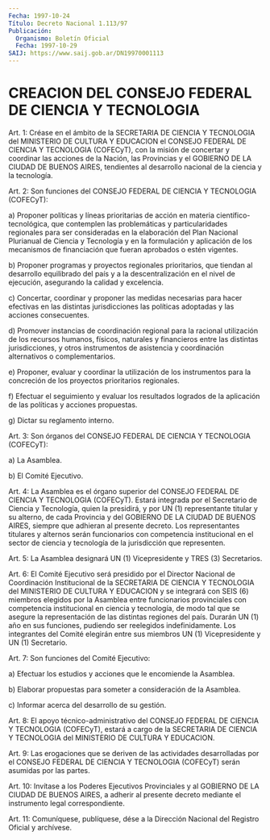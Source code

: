 ```yaml
---
Fecha: 1997-10-24
Título: Decreto Nacional 1.113/97
Publicación:
  Organismo: Boletín Oficial
  Fecha: 1997-10-29
SAIJ: https://www.saij.gob.ar/DN19970001113
---
```

# CREACION DEL CONSEJO FEDERAL DE CIENCIA Y TECNOLOGIA

<a id="1"></a>
Art. 1: Créase en el ámbito  de  la  SECRETARIA  DE  CIENCIA Y TECNOLOGIA del MINISTERIO DE CULTURA Y EDUCACION el CONSEJO FEDERAL DE  CIENCIA  Y  TECNOLOGIA (COFECyT), con la misión de concertar  y coordinar las acciones  de  la Nación, las Provincias y el GOBIERNO DE LA CIUDAD DE BUENOS AIRES,  tendientes al desarrollo nacional de la ciencia y la tecnología.

<a id="2"></a>
Art. 2: Son funciones del CONSEJO  FEDERAL DE CIENCIA Y TECNOLOGIA (COFECyT):

a) Proponer políticas y líneas prioritarias  de  acción  en materia científico-tecnológica,    que    contemplen  las  problemáticas  y particularidades regionales para ser consideradas en la elaboración del  Plan  Nacional Plurianual de Ciencia  y  Tecnología  y  en  la formulación  y  aplicación  de  los  mecanismos de financiación que fueran aprobados o estén vigentes.

b)  Proponer  programas  y proyectos regionales  prioritarios,  que tiendan al desarrollo equilibrado del país y a la descentralización en  el  nivel de ejecución,  asegurando  la  calidad  y  excelencia.

c) Concertar,  coordinar  y  proponer  las  medidas necesarias para hacer  efectivas  en  las  distintas jurisdicciones  las  políticas adoptadas y las acciones consecuentes.

d) Promover instancias de coordinación  regional  para  la racional utilización    de   los  recursos  humanos,  físicos,  naturales  y financieros entre las distintas jurisdicciones, y otros instrumentos de asistencia y coordinación alternativos o complementarios.

e) Proponer, evaluar y coordinar la utilización de los instrumentos para  la  concreción  de   los  proyectos  prioritarios  regionales.

f) Efectuar el seguimiento  y evaluar los resultados logrados de la aplicación de las políticas y acciones propuestas.

g) Dictar su reglamento interno.

<a id="3"></a>
Art. 3: Son órganos del CONSEJO  FEDERAL  DE  CIENCIA Y TECNOLOGIA (COFECyT):

a) La Asamblea.

b) El Comité Ejecutivo.

<a id="4"></a>
Art. 4: La Asamblea es el órgano superior del CONSEJO  FEDERAL  DE CIENCIA  Y TECNOLOGIA (COFECyT). Estará integrada por el Secretario de  Ciencia  y  Tecnología,  quien  la  presidirá,  y  por  UN  (1) representante  titular  y  su  alterno,  de  cada  Provincia  y del GOBIERNO  DE  LA  CIUDAD  DE  BUENOS AIRES, siempre que adhieran al presente decreto. Los representantes  titulares  y  alternos  serán funcionarios  con competencia institucional en el sector de ciencia y tecnología de la jurisdicción que representen.

<a id="5"></a>
Art. 5: La Asamblea  designará  UN  (1)  Vicepresidente y TRES (3) Secretarios.

<a id="6"></a>
Art.  6:  El  Comité  Ejecutivo será presidido  por  el  Director Nacional de Coordinación  Institucional de la SECRETARIA DE CIENCIA Y TECNOLOGIA del MINISTERIO  DE  CULTURA Y EDUCACION y se integrará con SEIS (6) miembros elegidos por  la  Asamblea entre funcionarios provinciales con competencia institucional en ciencia y tecnología, de  modo  tal  que se asegure la representación  de  las  distintas regiones del país.  Durarán  UN  (1) año en sus funciones, pudiendo ser reelegidos indefinidamente. Los integrantes del Comité elegirán entre  sus  miembros  UN (1) Vicepresidente  y  UN  (1)  Secretario.

<a id="7"></a>
Art. 7: Son funciones del Comité Ejecutivo:

a) Efectuar los estudios  y  acciones que le encomiende la Asamblea.

b) Elaborar propuestas para someter  a consideración de la Asamblea.

c) Informar acerca del desarrollo de su gestión.

<a id="8"></a>
Art.  8: El apoyo técnico-administrativo  del  CONSEJO  FEDERAL  DE CIENCIA  Y TECNOLOGIA (COFECyT), estará a cargo de la SECRETARIA DE CIENCIA  Y   TECNOLOGIA  del  MINISTERIO  DE  CULTURA  Y  EDUCACION.

<a id="9"></a>
Art. 9: Las  erogaciones   que  se  deriven  de  las  actividades desarrolladas  por  el CONSEJO  FEDERAL  DE  CIENCIA  Y  TECNOLOGIA (COFECyT) serán asumidas por las partes.

<a id="10"></a>
Art. 10: Invítase a  los  Poderes  Ejecutivos  Provinciales  y al GOBIERNO  DE  LA  CIUDAD  DE  BUENOS  AIRES,  a adherir al presente decreto    mediante    el   instrumento  legal  correspondiente.

<a id="11"></a>
Art. 11: Comuníquese, publíquese,  dése  a  la Dirección Nacional del Registro Oficial y archívese.